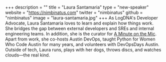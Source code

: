 +++
description = ""
title = "Laura Santamaria"
type = "new-speaker"
website = "https://nimbinatus.com"
twitter = "nimbinatus"
github = "nimbinatus"
image = "laura-santamaria.jpg"
+++
As LogDNA's Developer Advocate, Laura Santamaria loves to learn and explain how things work. She bridges the gap between external developers and SREs and internal engineering teams. In addition, she is the curator for [A Minute on the Mic](https://aminuteonthemic.com). Apart from work, she co-hosts Austin DevOps, taught Python for Women Who Code Austin for many years, and volunteers with DevOpsDays Austin. Outside of tech, Laura runs, plays with her dogs, throws discs, and watches clouds—the real kind.